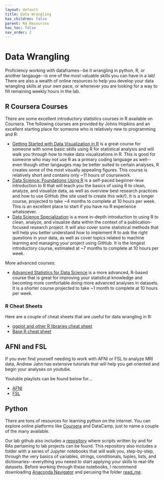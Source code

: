 ```yaml
---
layout: default
title: Data Wrangling
has_children: false
parent: RA Resources
has_toc: false
nav_order: 2
---
```


# Data Wrangling

Proficiency working with dataframes--be it wrangling in python, R, or another langauge--is one of the most valuable skills you can have in a lab! There are also a wealth of online resources to help you develop your data wrangling skills at your own pace, or whenever you are looking for a way to fill remaining weekly hours in the lab. 

## R Coursera Courses

There are some excellent introductory statistics courses in R available on Coursera. The following courses are provided by Johns Hopkins and an excellent starting place for someone who is relatively new to programming and R: 

- [Getting Started with Data Visualization in R](https://www.coursera.org/learn/jhu-getting-started-data-viz-r) is a great course for someone with some basic skills using R for statistical analysis and will walk you through how to make data visualizations in R. This is good for someone who may not use R as a primary coding language as well--even though other langauges may be better suited to certain analyses, R creates some of the most visually appealing figures. This course is relatively short and contains only ~11 hours of coursework. 
- [Data Science: Foundations Using R](https://www.coursera.org/specializations/data-science-foundations-r) is a self-paced beginner-leve introduction to R that will teach you the basics of using R to clean, analyze, and visualize data, as well as overview best research practices and how to use GitHub (the site used to create this wiki!). It is a longer course, projected to take ~4 months to complete at 10 hours per week. This is an excellent place to start if you have no R experience whatsoever. 
- [Data Science Specialization](https://www.coursera.org/specializations/jhu-data-science) is a more in-depth introduction to using R to clean, analyze, and visualize data within the context of a publication-focused research project. It will also cover some statistical methods that will help you better understand how to implement R to ask the right questions in your data, as well as cover topics related to machine learning and managing your project using GitHub. It is the longest introductory course, estimated at ~7 months to complete at 10 hours per week. 

More advanced courses: 

- [Advanced Statistics for Data Science](https://www.coursera.org/specializations/advanced-statistics-data-science) is a more advanced, R-based course that is great for improving your statistical knowledge and becoming more comfortable doing more advanced analyses in datasets. It is a shorter course projected to take ~1 month to complete at 10 hours per week. 

### R Cheat Sheets

Here are a couple of cheat sheets that are useful for data wrangling in R: 

- [ggplot and other R libraries cheat sheet](https://github.com/DANCE-Lab/DANCE-Management/blob/master/files/cheat_sheets.pdf)
- [Base R cheat sheet](https://github.com/DANCE-Lab/DANCE-Management/blob/master/files/r-cheat-sheet.pdf)

## AFNI and FSL

If you ever find yourself needing to work with AFNI or FSL to analyze MRI data, Andrew Jahn has extensive tutorials that will help you get oriented and begin your analyses on youtube. 

Youtuble playlists can be found below for... 

- [AFNI](https://www.youtube.com/playlist?list=PLIQIswOrUH6-v5EWwFdMsTZttt4407KW9)
- [FSL](https://www.youtube.com/playlist?list=PLIQIswOrUH69lUeHurAk9pLHOPTzQ6M72)

## Python

There are tons of resources for learning python on the internet. You can explore online platforms like [Coursera](https://www.coursera.org/specializations/python?utm_medium=sem&utm_source=gg&utm_campaign=B2C_NAMER_python_umich_FTCOF_specializations_country-US-country-CA&campaignid=300366907&adgroupid=34186056677&device=c&keyword=coursera%20python&matchtype=b&network=g&devicemodel=&adposition=&creativeid=668421944129&hide_mobile_promo&gad_source=1&gclid=Cj0KCQjwpP63BhDYARIsAOQkATav7J962mb73MD_bTxhTgp82TcIRw_mjLGdUb4aJIGVkLUXiDTcMkEaApfQEALw_wcB) and DataCamp, just to name a couple of the many available. 

Our lab github also includes a [repository](https://github.com/DANCE-Lab/RA_scripts/tree/main) where scripts written by and for RAs pertaining to lab projects can be found. This repository also includes a folder with a series of Jupyter notebooks that will walk you, step-by-step, through the very basics of variables, strings, conditionals, tuples, lists, and dictionaries--everything you neeed to start applying your skills to real-life datasets. Before working through these notebooks, I recommend downloading [Anaconda Navigator](https://www.anaconda.com/products/navigator) and perusing the folder [read_me](https://github.com/DANCE-Lab/RA_scripts/blob/main/Learning_Python_Notebooks/read_me.md).